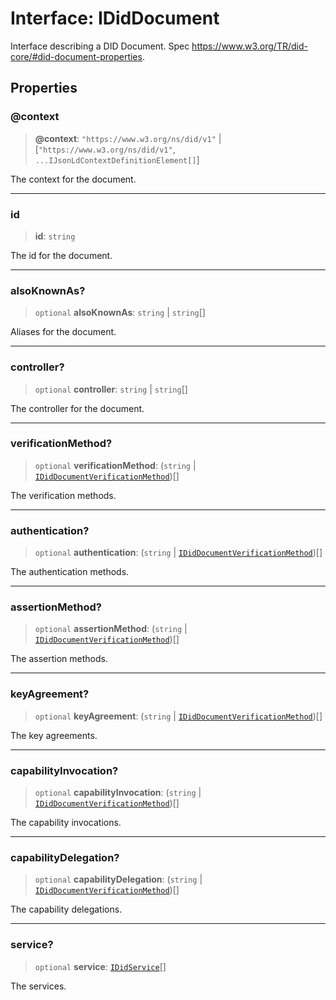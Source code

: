 # Interface: IDidDocument

Interface describing a DID Document.
Spec https://www.w3.org/TR/did-core/#did-document-properties.

## Properties

### @context

> **@context**: `"https://www.w3.org/ns/did/v1"` \| \[`"https://www.w3.org/ns/did/v1"`, `...IJsonLdContextDefinitionElement[]`\]

The context for the document.

***

### id

> **id**: `string`

The id for the document.

***

### alsoKnownAs?

> `optional` **alsoKnownAs**: `string` \| `string`[]

Aliases for the document.

***

### controller?

> `optional` **controller**: `string` \| `string`[]

The controller for the document.

***

### verificationMethod?

> `optional` **verificationMethod**: (`string` \| [`IDidDocumentVerificationMethod`](IDidDocumentVerificationMethod.md))[]

The verification methods.

***

### authentication?

> `optional` **authentication**: (`string` \| [`IDidDocumentVerificationMethod`](IDidDocumentVerificationMethod.md))[]

The authentication methods.

***

### assertionMethod?

> `optional` **assertionMethod**: (`string` \| [`IDidDocumentVerificationMethod`](IDidDocumentVerificationMethod.md))[]

The assertion methods.

***

### keyAgreement?

> `optional` **keyAgreement**: (`string` \| [`IDidDocumentVerificationMethod`](IDidDocumentVerificationMethod.md))[]

The key agreements.

***

### capabilityInvocation?

> `optional` **capabilityInvocation**: (`string` \| [`IDidDocumentVerificationMethod`](IDidDocumentVerificationMethod.md))[]

The capability invocations.

***

### capabilityDelegation?

> `optional` **capabilityDelegation**: (`string` \| [`IDidDocumentVerificationMethod`](IDidDocumentVerificationMethod.md))[]

The capability delegations.

***

### service?

> `optional` **service**: [`IDidService`](IDidService.md)[]

The services.
